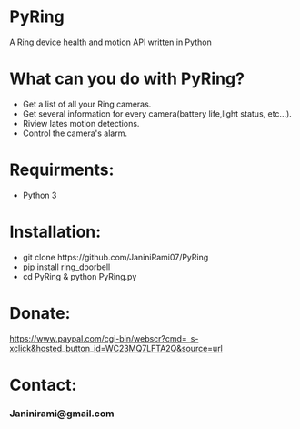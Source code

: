 # PyRing
A Ring device health and motion API written in Python

# What can you do with PyRing?
<ul>
<li>Get a list of all your Ring cameras.</li>
<li>Get several information for every camera(battery life,light status, etc...).</li>  
<li>Riview lates motion detections.</li>  
<li>Control the camera's alarm.</li>    
</ul>

# Requirments:
<ul>
<li>Python 3</li>
</ul>

# Installation:

<ul>
<li>git clone https://github.com/JaniniRami07/PyRing</li>
<li>pip install ring_doorbell</li>
<li>cd PyRing & python PyRing.py</li>
</ul>

# Donate: 

https://www.paypal.com/cgi-bin/webscr?cmd=_s-xclick&hosted_button_id=WC23MQ7LFTA2Q&source=url

# Contact:
<h3>Janinirami@gmail.com</h3>

